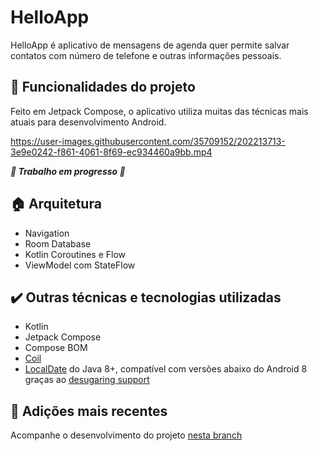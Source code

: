 # HelloApp


HelloApp é aplicativo de mensagens de agenda quer permite salvar contatos com número de telefone e outras informações pessoais.

## :hammer: Funcionalidades do projeto
Feito em Jetpack Compose, o aplicativo utiliza muitas das técnicas mais atuais para desenvolvimento Android.


https://user-images.githubusercontent.com/35709152/202213713-3e9e0242-f861-4061-8f69-ec934460a9bb.mp4


***🚧 Trabalho em progresso 🚧***

## 🏠 Arquitetura
* Navigation
* Room Database
* Kotlin Coroutines e Flow
* ViewModel com StateFlow

## ✔️ Outras técnicas e tecnologias utilizadas
* Kotlin
* Jetpack Compose
* Compose BOM
* [Coil][coil]
* [LocalDate][localdate] do Java 8+, compatível com versões abaixo do Android 8 graças ao [desugaring support][jdk8desugar]

## 📂 Adições mais recentes
Acompanhe o desenvolvimento do projeto [nesta branch][branchdev]

[localdate]: https://developer.android.com/reference/java/time/LocalDate
[jdk8desugar]: https://developer.android.com/studio/write/java8-support#library-desugaring
[coil]: https://coil-kt.github.io/coil/
[branchdev]: https://github.com/git-jr/HelloApp/tree/revisao
 
